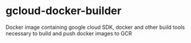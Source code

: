 # gcloud-docker-builder
Docker image containing google cloud SDK, docker and other build tools necessary to build and push docker images to GCR
